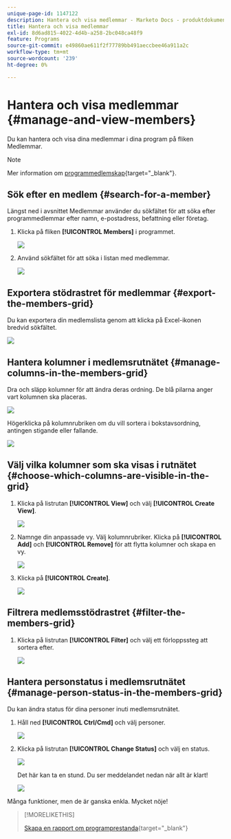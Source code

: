 ```yaml
---
unique-page-id: 1147122
description: Hantera och visa medlemmar - Marketo Docs - produktdokumentation
title: Hantera och visa medlemmar
exl-id: 8d6ad815-4022-4d4b-a258-2bc048ca48f9
feature: Programs
source-git-commit: e49860ae611f2f77789bb491aeccbee46a911a2c
workflow-type: tm+mt
source-wordcount: '239'
ht-degree: 0%

---
```


# Hantera och visa medlemmar {#manage-and-view-members}

Du kan hantera och visa dina medlemmar i dina program på fliken Medlemmar.

>[!NOTE]
>
>Mer information om [programmedlemskap](/help/marketo/product-docs/core-marketo-concepts/programs/creating-programs/understanding-program-membership.md){target="_blank"}.

## Sök efter en medlem {#search-for-a-member}

Längst ned i avsnittet Medlemmar använder du sökfältet för att söka efter programmedlemmar efter namn, e-postadress, befattning eller företag.

1. Klicka på fliken **[!UICONTROL Members]** i programmet.

   ![](assets/image2014-10-1-16-3a0-3a29.png)

1. Använd sökfältet för att söka i listan med medlemmar.

   ![](assets/image2014-10-1-16-3a7-3a20.png)

## Exportera stödrastret för medlemmar {#export-the-members-grid}

Du kan exportera din medlemslista genom att klicka på Excel-ikonen bredvid sökfältet.

![](assets/image2014-10-1-16-3a9-3a55.png)

## Hantera kolumner i medlemsrutnätet {#manage-columns-in-the-members-grid}

Dra och släpp kolumner för att ändra deras ordning. De blå pilarna anger vart kolumnen ska placeras.

![](assets/image2014-10-1-16-3a25-3a30.png)

Högerklicka på kolumnrubriken om du vill sortera i bokstavsordning, antingen stigande eller fallande.

![](assets/image2014-10-1-17-3a3-3a28.png)

## Välj vilka kolumner som ska visas i rutnätet {#choose-which-columns-are-visible-in-the-grid}

1. Klicka på listrutan **[!UICONTROL View]** och välj **[!UICONTROL Create View]**.

   ![](assets/image2014-10-1-16-3a32-3a43.png)

1. Namnge din anpassade vy. Välj kolumnrubriker. Klicka på **[!UICONTROL Add]** och **[!UICONTROL Remove]** för att flytta kolumner och skapa en vy.

   ![](assets/image2014-10-1-16-3a36-3a52.png)

1. Klicka på **[!UICONTROL Create]**.

   ![](assets/image2014-10-1-16-3a38-3a7.png)

## Filtrera medlemsstödrastret  {#filter-the-members-grid}

1. Klicka på listrutan **[!UICONTROL Filter]** och välj ett förloppssteg att sortera efter.

   ![](assets/image2014-10-1-16-3a42-3a4.png)

## Hantera personstatus i medlemsrutnätet {#manage-person-status-in-the-members-grid}

Du kan ändra status för dina personer inuti medlemsrutnätet.

1. Håll ned **[!UICONTROL Ctrl/Cmd]** och välj personer.

   ![](assets/image2014-10-1-16-3a44-3a27.png)

1. Klicka på listrutan **[!UICONTROL Change Status]** och välj en status.

   ![](assets/image2014-10-1-16-3a47-3a45.png)

   Det här kan ta en stund. Du ser meddelandet nedan när allt är klart!

   ![](assets/changestatusconfirm.png)

Många funktioner, men de är ganska enkla. Mycket nöje!

>[!MORELIKETHIS]
>
>[Skapa en rapport om programprestanda](/help/marketo/product-docs/core-marketo-concepts/programs/program-performance-report/create-a-program-performance-report.md){target="_blank"}
